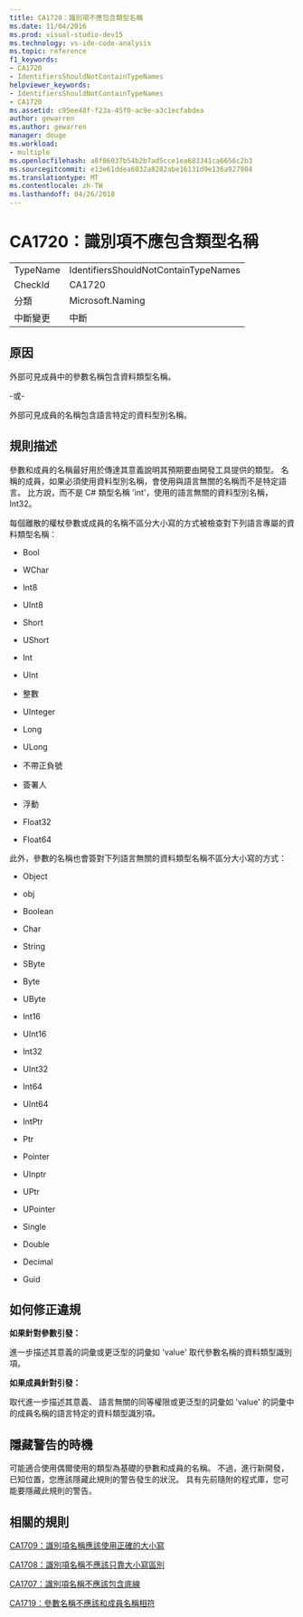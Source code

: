 ```yaml
---
title: CA1720：識別項不應包含類型名稱
ms.date: 11/04/2016
ms.prod: visual-studio-dev15
ms.technology: vs-ide-code-analysis
ms.topic: reference
f1_keywords:
- CA1720
- IdentifiersShouldNotContainTypeNames
helpviewer_keywords:
- IdentifiersShouldNotContainTypeNames
- CA1720
ms.assetid: c95ee48f-f23a-45f0-ac9e-a3c1ecfabdea
author: gewarren
ms.author: gewarren
manager: douge
ms.workload:
- multiple
ms.openlocfilehash: a8f86037b54b2b7ad5cce1ea683341ca6656c2b3
ms.sourcegitcommit: e13e61ddea6032a8282abe16131d9e136a927984
ms.translationtype: MT
ms.contentlocale: zh-TW
ms.lasthandoff: 04/26/2018
---
```

# <a name="ca1720-identifiers-should-not-contain-type-names"></a>CA1720：識別項不應包含類型名稱
|||
|-|-|
|TypeName|IdentifiersShouldNotContainTypeNames|
|CheckId|CA1720|
|分類|Microsoft.Naming|
|中斷變更|中斷|

## <a name="cause"></a>原因
 外部可見成員中的參數名稱包含資料類型名稱。

 -或-

 外部可見成員的名稱包含語言特定的資料型別名稱。

## <a name="rule-description"></a>規則描述
 參數和成員的名稱最好用於傳達其意義說明其預期要由開發工具提供的類型。 名稱的成員，如果必須使用資料型別名稱，會使用與語言無關的名稱而不是特定語言。 比方說，而不是 C# 類型名稱 'int'，使用的語言無關的資料型別名稱，Int32。

 每個離散的權杖參數或成員的名稱不區分大小寫的方式被檢查對下列語言專屬的資料類型名稱：

-   Bool

-   WChar

-   Int8

-   UInt8

-   Short

-   UShort

-   Int

-   UInt

-   整數

-   UInteger

-   Long

-   ULong

-   不帶正負號

-   簽署人

-   浮動

-   Float32

-   Float64

 此外，參數的名稱也會簽對下列語言無關的資料類型名稱不區分大小寫的方式：

-   Object

-   obj

-   Boolean

-   Char

-   String

-   SByte

-   Byte

-   UByte

-   Int16

-   UInt16

-   Int32

-   UInt32

-   Int64

-   UInt64

-   IntPtr

-   Ptr

-   Pointer

-   UInptr

-   UPtr

-   UPointer

-   Single

-   Double

-   Decimal

-   Guid

## <a name="how-to-fix-violations"></a>如何修正違規
 **如果針對參數引發：**

 進一步描述其意義的詞彙或更泛型的詞彙如 'value' 取代參數名稱的資料類型識別項。

 **如果成員針對引發：**

 取代進一步描述其意義、 語言無關的同等權限或更泛型的詞彙如 'value' 的詞彙中的成員名稱的語言特定的資料類型識別項。

## <a name="when-to-suppress-warnings"></a>隱藏警告的時機
 可能適合使用偶爾使用的類型為基礎的參數和成員的名稱。 不過，進行新開發，已知位置，您應該隱藏此規則的警告發生的狀況。 具有先前隨附的程式庫，您可能要隱藏此規則的警告。

## <a name="related-rules"></a>相關的規則
 [CA1709：識別項名稱應該使用正確的大小寫](../code-quality/ca1709-identifiers-should-be-cased-correctly.md)

 [CA1708：識別項名稱不應該只靠大小寫區別](../code-quality/ca1708-identifiers-should-differ-by-more-than-case.md)

 [CA1707：識別項名稱不應該包含底線](../code-quality/ca1707-identifiers-should-not-contain-underscores.md)

 [CA1719：參數名稱不應該和成員名稱相符](../code-quality/ca1719-parameter-names-should-not-match-member-names.md)